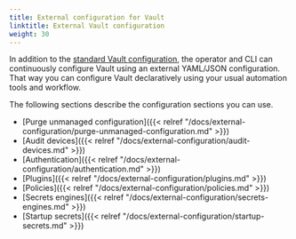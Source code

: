 ```yaml
---
title: External configuration for Vault
linktitle: External Vault configuration
weight: 30
---
```


In addition to the [standard Vault configuration](https://www.vaultproject.io/docs/configuration/index.html), the operator and CLI can continuously configure Vault using an external YAML/JSON configuration. That way you can configure Vault declaratively using your usual automation tools and workflow.

The following sections describe the configuration sections you can use.

- [Purge unmanaged configuration]({{< relref "/docs/external-configuration/purge-unmanaged-configuration.md" >}})
- [Audit devices]({{< relref "/docs/external-configuration/audit-devices.md" >}})
- [Authentication]({{< relref "/docs/external-configuration/authentication.md" >}})
- [Plugins]({{< relref "/docs/external-configuration/plugins.md" >}})
- [Policies]({{< relref "/docs/external-configuration/policies.md" >}})
- [Secrets engines]({{< relref "/docs/external-configuration/secrets-engines.md" >}})
- [Startup secrets]({{< relref "/docs/external-configuration/startup-secrets.md" >}})
